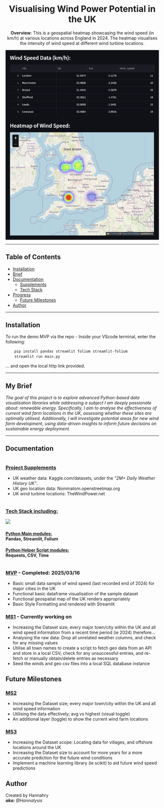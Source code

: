 <h1 align = "center">Visualising Wind Power Potential in the UK</h1>

<p align = "center"><b>Overview</b>: This is a geospatial heatmap showcasing the wind speed (in km/h) at various locations across England in 2024. 
The heatmap visualises the intensity of wind speed at different wind turbine locations.</p>

<p align = "center">
  <img align = "center" src="/readme-images/winds-of-change.PNG" alt="df-city-loc-wind-speed-and-geospatial-heatmap-of-uk">
</p>

------------

<h2>Table of Contents</h2>


- [Installation](#installation)
- [Brief](#my-brief)
- [Documentation](#documentation)
  - [Supplements](#project-supplements)
  - [Tech Stack](#tech-stack-including)
- [Progress](#mvp---completed-20250316)
  - [Future Milestones](#future-milestones)
- [Author](#author)

------------

## Installation

To run the demo MVP via the repo - Inside your VScode terminal, enter the following:

```bash
    pip install pandas streamlit folium streamlit-folium  
    streamlit run main.py
```
... and open the local http link provided.

------------

## My Brief  

<i>The goal of this project is to explore advanced Python-based data visualisation libraries while addressing a subject I am deeply passionate about: renewable energy. Specifically, I aim to analyse the effectiveness of current wind farm locations in the UK, assessing whether these sites are optimally utilised. Additionally, I will investigate potential areas for new wind farm development, using data-driven insights to inform future decisions on sustainable energy deployment.</i>

------------

## Documentation 

# <h3><u>Project Supplements</u></h3>  


- UK weather data: Kaggle.com/datasets, under the <i>"2M+ Daily Weather History UK"</i>.
- UK geo location data: Nominatom.openstreetmap.org
- UK wind turbine locations: TheWindPower.net


# <h3><u>Tech Stack including:</u></h3>  

<p align="left">
  <a href="https://skillicons.dev">
    <img src="https://skillicons.dev/icons?i=python,vscode,postgresql&perline=8" />
  </a>
  <h4><u>Python Main modules:</u><br/>Pandas, Streamlit, Folium</h4>
  <h4><u>Python Helper Script modules:</u><br/>Requests, CSV, Time</h4>
</p>

# <h3><u>MVP</u> - Completed: 2025/03/16</h3>

- Basic small data sample of wind speed (last recorded end of 2024) for major cities in the UK 
- Functional basic dataframe visualisation of the sample dataset
- Functional geospatial map of the UK renders appropriately
- Basic Style Formatting and rendered with Streamlit

<h3><u>MS1</u> - Currently working on</h3>

- Increasing the Dataset size; every major town/city within the UK and all wind speed information from a recent time period (ie 2024) therefore...
- Analysing the raw data: Drop all unrelated weather columns, and check for any missing values
- Utilise all town names to create a script to fetch geo data from an API and store in a local CSV; check for any unsuccessful entries, and re-fetch or manually obtain/delete entries as necessary
- Seed the winds and geo csv files into a local SQL database instance 

## Future Milestones

<h3><u>MS2</u></h3>

- Increasing the Dataset size; every major town/city within the UK and all wind speed information
- Utilising the data effectively; avg vs highest (visual toggle)
- An additional layer (toggle) to show the current wind farm locations 

<h3><u>MS3</u></h3>

- Increasing the Dataset scope: Locating data for villages, and offshore locations around the UK
- Increasing the Dataset size to account for more years for a more accurate prediction for the future wind conditions
- Implement a machine learning library (ie scikit) to aid future wind speed predictions 

## Author

Created by Hannahry
<i></br><b>aka: </b>@Hannalysis</i>

